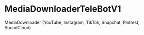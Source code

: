 # MediaDownloaderTeleBotV1
MediaDownloader (YouTube, Instagram, TikTok, Snapchat, Pintrest, SoundCloud)
